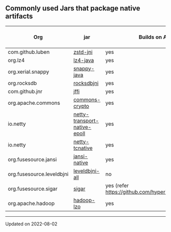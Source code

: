 ## Commonly used Jars that package native artifacts

Org  | jar  | Builds on Arm | Arm Artifact available | Minimum Version
-----|------|---------------|------------------------|---------
com.github.luben | [zstd-jni](https://github.com/luben/zstd-jni) | yes | [yes](https://mvnrepository.com/artifact/com.github.luben/zstd-jni) | 1.2.0
org.lz4 | [lz4-java](https://github.com/lz4/lz4-java) | yes | [yes](https://mvnrepository.com/artifact/org.lz4/lz4-java) | 1.4.0
org.xerial.snappy | [snappy-java](https://github.com/xerial/snappy-java) | yes | [yes](https://mvnrepository.com/artifact/org.xerial.snappy/snappy-java) | 1.1.4
org.rocksdb | [rocksdbjni](https://github.com/facebook/rocksdb/tree/master/java) | yes | [yes](https://mvnrepository.com/artifact/org.rocksdb/rocksdbjni) | 5.0.1
com.github.jnr | [jffi](https://github.com/jnr/jffi) | yes | [yes](https://mvnrepository.com/artifact/com.github.jnr/jffi) | 1.2.13
org.apache.commons | [commons-crypto](https://github.com/apache/commons-crypto) | yes | [yes](https://search.maven.org/artifact/org.apache.commons/commons-crypto/1.1.0/jar) | 1.1.0
io.netty | [netty-transport-native-epoll](https://github.com/netty/netty) | yes | [yes](https://mvnrepository.com/artifact/io.netty/netty-transport-native-epoll) | 4.1.50
io.netty | [netty-tcnative](https://github.com/netty/netty-tcnative) | yes | [yes](https://mvnrepository.com/artifact/io.netty/netty-tcnative) | 2.0.31
org.fusesource.jansi | [jansi-native](https://github.com/fusesource/jansi-native) | yes | no |
org.fusesource.leveldbjni | [leveldbjni-all](https://github.com/fusesource/leveldbjni) | no | no |
org.fusesource.sigar | [sigar](https://github.com/hyperic/sigar) | yes (refer https://github.com/hyperic/sigar/pull/140) | [debian](https://pkgs.org/download/libhyperic-sigar-java) | 1.6.4
org.apache.hadoop | [hadoop-lzo](https://github.com/twitter/hadoop-lzo) | yes | no |

---
Updated on 2022-08-02
